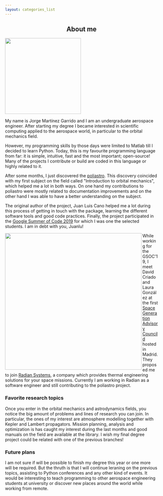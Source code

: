 ```yaml
---
layout: categories_list
---
```


<h2 style="text-align: center">About me</h2>

<img class="imgleft" src="{{site.url}}/img/me_about.jpeg" style="width:250px">

My name is Jorge Martínez Garrido and I am an undergraduate aerospace engineer.
After starting my degree I became interested in scientific computing applied to
the aerospace world, in particular to the orbital mechanics field.

However, my programming skills by those days were limited to Matlab till I
decided to learn Python. Today, this is my favourite programming language from
far: it is simple, intuitive, fast and the most important; open-source! Many of
the projects I contribute or build are coded in this language or highly related
to it.

After some months, I just discovered the
[poliastro](https://www.github.com/poliastro/poliastro). This discovery
coincided with my first subject on the field called "Introduction to orbital
mechanics", which helped me a lot in both ways. On one hand my contributions to
poliastro were mostly related to documentation improvements and on the other
hand I was able to have a better understanding on the subject.

The original author of the project, Juan Luis Cano helped me a lot during this
process of getting in touch with the package, learning the different software
tools and good code practices. Finally, the project participated in the [Google
Summer of Code 2019](https://summerofcode.withgoogle.com/) for which I was one
the selected students. I am in debt with you, Juanlu!

<img class="imgright" src="{{site.url}}/img/orbital/porkchop.png" align="left" style="width:450px">

While working for the GSOC'19, I meet David Criado and Laura González at the
first [Space Generation Advisory Councild](https://spacegeneration.org/) hosted
in Madrid. They proposed me to join [Radian Systems](https://radian.systems/),
a company which provides thermal engineering solutions for your space missions.
Currently I am working in Radian as a software engineer and still contributing
to the poliastro project.

### Favorite research topics

Once you enter in the orbital mechanics and astrodynamics fields, you notice
the big amount of problems and lines of research you can join. In particular,
the ones of my interest are atmosphere modelling together with Kepler and
Lambert propagators. Mission planning, analysis and optimization is has caught
my interest during the last months and good manuals on the field are available
at the library. I wish my final degree project could be related with one of the
previous branches!

### Future plans

I am not sure if will be possible to finish my degree this year or one more
will be required.  But the thruth is that I will continue leraning on the
previous topics, assisting to Python conferences and any other kind of events.
It would be interesting to teach programming to other aerospace engineering
students at university or discover new places around the world while working
from remote.
